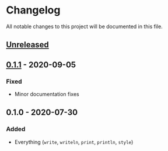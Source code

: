 # Changelog

All notable changes to this project will be documented in this file.


## [Unreleased]


## [0.1.1] - 2020-09-05
### Fixed
- Minor documentation fixes

## 0.1.0 - 2020-07-30
### Added
- Everything (`write`, `writeln`, `print`, `println`, `style`)


[Unreleased]: https://github.com/LukasKalbertodt/bunt/compare/v0.1.1...HEAD
[0.1.1]: https://github.com/LukasKalbertodt/bunt/compare/v0.1.0...v0.1.1
